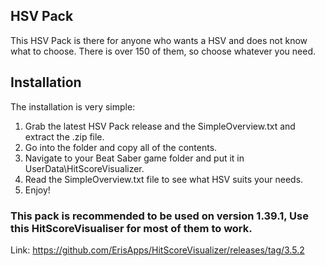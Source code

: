 ## HSV Pack

This HSV Pack is there for anyone who wants a HSV and does not know what to choose.
There is over 150 of them, so choose whatever you need.

## Installation

The installation is very simple:

1. Grab the latest HSV Pack release and the SimpleOverview.txt and extract the .zip file.
2. Go into the folder and copy all of the contents.
3. Navigate to your Beat Saber game folder and put it in UserData\HitScoreVisualizer.
4. Read the SimpleOverview.txt file to see what HSV suits your needs.
5. Enjoy!

### This pack is recommended to be used on version 1.39.1, Use this HitScoreVisualiser for most of them to work.
Link: https://github.com/ErisApps/HitScoreVisualizer/releases/tag/3.5.2
